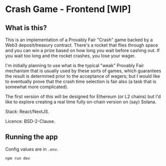 # Crash Game - Frontend [WIP]

## What is this?

This is an implementation of a Provably Fair "Crash" game backed by a
Web3 deposit/treasury contract. There's a rocket that flies through
space and you can win a prize based on how long you wait before cashing
out. If you wait too long and the rocket crashes, you lose your wager.

I'm initially planning to use what is the typical "weak" Provably Fair
mechanism that is usually used by these sorts of games, which guarantees
the result is determined prior to the acceptance of wagers; but I would
like to eventually prove that the crash time selection is fair also
(a task that is somewhat more complicated).

The first version of this will be designed for Ethereum (or L2 chains)
but I'd like to explore creating a real time fully on-chain version on
(say) Solana.

Stack: React/NextJS.

Licence: BSD-2-Clause.

## Running the app

Config values are in `.env`.

```bash
npm run dev
```
